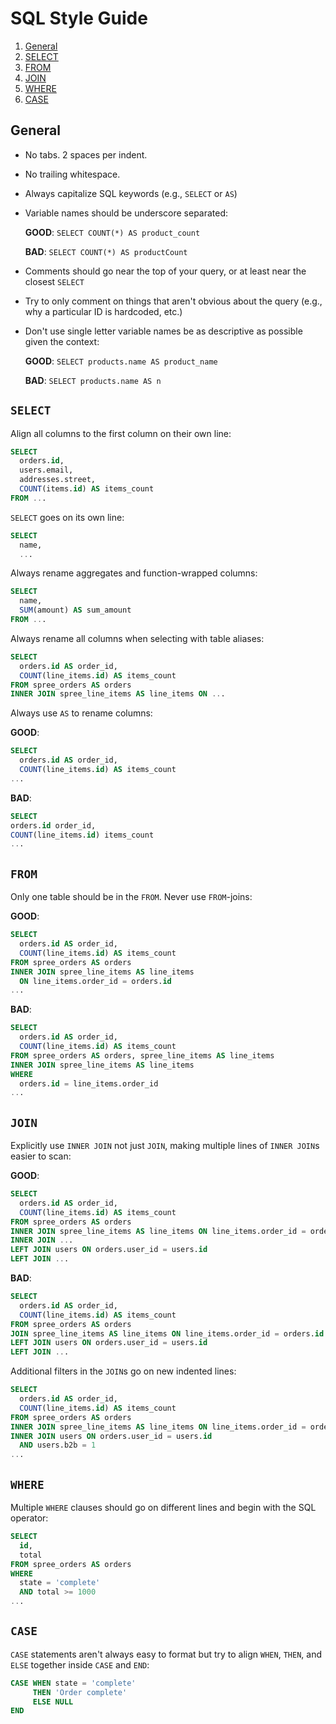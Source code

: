 # SQL Style Guide

1. [General](#general)
2. [SELECT](#select)
3. [FROM](#from)
4. [JOIN](#join)
5. [WHERE](#where)
6. [CASE](#case)

## General

* No tabs. 2 spaces per indent.
* No trailing whitespace.
* Always capitalize SQL keywords (e.g., `SELECT` or `AS`)
* Variable names should be underscore separated:

  __GOOD__:
  `SELECT COUNT(*) AS product_count`

  __BAD__:
  `SELECT COUNT(*) AS productCount`

* Comments should go near the top of your query, or at least near the closest `SELECT`
* Try to only comment on things that aren't obvious about the query (e.g., why a particular ID is hardcoded, etc.)
* Don't use single letter variable names be as descriptive as possible given the context:

  __GOOD__:
  `SELECT products.name AS product_name`

  __BAD__:
  `SELECT products.name AS n`

## `SELECT`

Align all columns to the first column on their own line:

```sql
SELECT
  orders.id,
  users.email,
  addresses.street,
  COUNT(items.id) AS items_count
FROM ...
```

`SELECT` goes on its own line:

```sql
SELECT
  name,
  ...
```

Always rename aggregates and function-wrapped columns:

```sql
SELECT
  name,
  SUM(amount) AS sum_amount
FROM ...
```

Always rename all columns when selecting with table aliases:

```sql
SELECT
  orders.id AS order_id,
  COUNT(line_items.id) AS items_count
FROM spree_orders AS orders
INNER JOIN spree_line_items AS line_items ON ...
```

Always use `AS` to rename columns:

__GOOD__:

```sql
SELECT
  orders.id AS order_id,
  COUNT(line_items.id) AS items_count
...
```

__BAD__:

```sql
SELECT
orders.id order_id,
COUNT(line_items.id) items_count
...
```

## `FROM`

Only one table should be in the `FROM`. Never use `FROM`-joins:

__GOOD__:

```sql
SELECT
  orders.id AS order_id,
  COUNT(line_items.id) AS items_count
FROM spree_orders AS orders
INNER JOIN spree_line_items AS line_items
  ON line_items.order_id = orders.id
...
```

__BAD__:

```sql
SELECT
  orders.id AS order_id,
  COUNT(line_items.id) AS items_count
FROM spree_orders AS orders, spree_line_items AS line_items
INNER JOIN spree_line_items AS line_items
WHERE
  orders.id = line_items.order_id
...
```

## `JOIN`

Explicitly use `INNER JOIN` not just `JOIN`, making multiple lines of `INNER JOIN`s easier to scan:

__GOOD__:

```sql
SELECT
  orders.id AS order_id,
  COUNT(line_items.id) AS items_count
FROM spree_orders AS orders
INNER JOIN spree_line_items AS line_items ON line_items.order_id = orders.id
INNER JOIN ...
LEFT JOIN users ON orders.user_id = users.id
LEFT JOIN ...
```

__BAD__:

```sql
SELECT
  orders.id AS order_id,
  COUNT(line_items.id) AS items_count
FROM spree_orders AS orders
JOIN spree_line_items AS line_items ON line_items.order_id = orders.id
LEFT JOIN users ON orders.user_id = users.id
LEFT JOIN ...
```

Additional filters in the `JOIN`s go on new indented lines:

```sql
SELECT
  orders.id AS order_id,
  COUNT(line_items.id) AS items_count
FROM spree_orders AS orders
INNER JOIN spree_line_items AS line_items ON line_items.order_id = orders.id
INNER JOIN users ON orders.user_id = users.id
  AND users.b2b = 1
...
```

## `WHERE`

Multiple `WHERE` clauses should go on different lines and begin with the SQL operator:

```sql
SELECT
  id,
  total
FROM spree_orders AS orders
WHERE
  state = 'complete'
  AND total >= 1000
...
```

## `CASE`

`CASE` statements aren't always easy to format but try to align `WHEN`, `THEN`, and `ELSE` together inside `CASE` and `END`:

```sql
CASE WHEN state = 'complete'
     THEN 'Order complete'
     ELSE NULL
END
```
